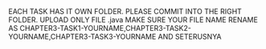 EACH TASK HAS IT OWN FOLDER.
PLEASE COMMIT INTO THE RIGHT FOLDER. 
UPLOAD ONLY FILE .java
MAKE SURE YOUR FILE NAME RENAME AS CHAPTER3-TASK1-YOURNAME,CHAPTER3-TASK2-YOURNAME,CHAPTER3-TASK3-YOURNAME AND SETERUSNYA
